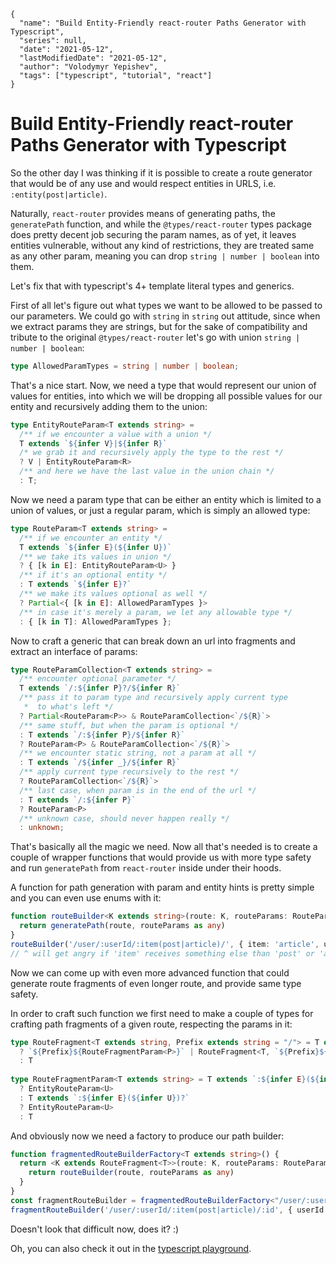```ic-metadata
{
  "name": "Build Entity-Friendly react-router Paths Generator with Typescript",
  "series": null,
  "date": "2021-05-12",
  "lastModifiedDate": "2021-05-12",
  "author": "Volodymyr Yepishev",
  "tags": ["typescript", "tutorial", "react"]
}
```

# Build Entity-Friendly react-router Paths Generator with Typescript

So the other day I was thinking if it is possible to create a route generator that would be of any use and would respect entities in URLS, i.e. `:entity(post|article)`.

Naturally, `react-router` provides means of generating paths, the `generatePath` function, and while the `@types/react-router` types package does pretty decent job securing the param names, as of yet, it leaves entities vulnerable, without any kind of restrictions, they are treated same as any other param, meaning you can drop `string | number | boolean` into them.

Let's fix that with typescript's 4+ template literal types and generics.

First of all let's figure out what types we want to be allowed to be passed to our parameters. We could go with `string` in `string` out attitude, since when we extract params they are strings, but for the sake of compatibility and tribute to the original `@types/react-router` let's go with union `string | number | boolean`:

```ts
type AllowedParamTypes = string | number | boolean;
```

That's a nice start. Now, we need a type that would represent our union of values for entities, into which we will be dropping all possible values for our entity and recursively adding them to the union:

```ts
type EntityRouteParam<T extends string> =
  /** if we encounter a value with a union */
  T extends `${infer V}|${infer R}`
  /* we grab it and recursively apply the type to the rest */
  ? V | EntityRouteParam<R>
  /** and here we have the last value in the union chain */
  : T;
```

Now we need a param type that can be either an entity which is limited to a union of values, or just a regular param, which is simply an allowed type:

```ts
type RouteParam<T extends string> =
  /** if we encounter an entity */
  T extends `${infer E}(${infer U})`
  /** we take its values in union */
  ? { [k in E]: EntityRouteParam<U> }
  /** if it's an optional entity */
  : T extends `${infer E}?`
  /** we make its values optional as well */
  ? Partial<{ [k in E]: AllowedParamTypes }>
  /** in case it's merely a param, we let any allowable type */
  : { [k in T]: AllowedParamTypes };
```

Now to craft a generic that can break down an url into fragments and extract an interface of params:

```ts
type RouteParamCollection<T extends string> =
  /** encounter optional parameter */
  T extends `/:${infer P}?/${infer R}`
  /** pass it to param type and recursively apply current type
   *  to what's left */
  ? Partial<RouteParam<P>> & RouteParamCollection<`/${R}`>
  /** same stuff, but when the param is optional */
  : T extends `/:${infer P}/${infer R}`
  ? RouteParam<P> & RouteParamCollection<`/${R}`>
  /** we encounter static string, not a param at all */
  : T extends `/${infer _}/${infer R}`
  /** apply current type recursively to the rest */
  ? RouteParamCollection<`/${R}`>
  /** last case, when param is in the end of the url */
  : T extends `/:${infer P}`
  ? RouteParam<P>
  /** unknown case, should never happen really */
  : unknown;
```

That's basically all the magic we need. Now all that's needed is to create a couple of wrapper functions that would provide us with more type safety and run `generatePath` from `react-router` inside under their hoods.

A function for path generation with param and entity hints is pretty simple and you can even use enums with it:

```ts
function routeBuilder<K extends string>(route: K, routeParams: RouteParamCollection<K>): string {
  return generatePath(route, routeParams as any)
}
routeBuilder('/user/:userId/:item(post|article)/', { item: 'article', userId: 2 });
// ^ will get angry if 'item' receives something else than 'post' or 'article'
```

Now we can come up with even more advanced function that could generate route fragments of even longer route, and provide same type safety.

In order to craft such function we first need to make a couple of types for crafting path fragments of a given route, respecting the params in it:

```ts
type RouteFragment<T extends string, Prefix extends string = "/"> = T extends `${Prefix}${infer P}/${infer _}`
  ? `${Prefix}${RouteFragmentParam<P>}` | RouteFragment<T, `${Prefix}${P}/`>
  : T
 
type RouteFragmentParam<T extends string> = T extends `:${infer E}(${infer U})`
  ? EntityRouteParam<U>
  : T extends `:${infer E}(${infer U})?`
  ? EntityRouteParam<U>
  : T
```

And obviously now we need a factory to produce our path builder:

```ts
function fragmentedRouteBuilderFactory<T extends string>() {
  return <K extends RouteFragment<T>>(route: K, routeParams: RouteParamCollection<K>): string => {
    return routeBuilder(route, routeParams as any)
  }
}
const fragmentRouteBuilder = fragmentedRouteBuilderFactory<"/user/:userId/:item(post|article)/:id/:action(view|edit)">();
fragmentRouteBuilder('/user/:userId/:item(post|article)/:id', { userId: 21, item: 'article', id: 12 });
```

Doesn't look that difficult now, does it? :)

Oh, you can also check it out in the [typescript playground](https://www.typescriptlang.org/play?#code/C4TwDgpgBAggNnA9gdwgEwAoEMBOWC2AKuBAM5QC8UpwOAlgHYDmUAPlAwK74BGEObKD0SI4ELAwDcAKGmhIUAKINgdUACVEnYBGx58AHkJQIADx0M05GvWYA+StKhQA9ACo3UOgDMoqEwwAxloq-FBYUABuWHCc0MhqABbhUJwMdIgMUG4uTlDGZhZWUAAGACQA3ozeYQBqAL6sldVh6vUlee5+0Ex4PF7A4ZZQOBCBnDikdJEQcCDhYGBzUMCJ0PLriCtrI2SDOXkA-FC1gsqqGlo6egQG6nadHkNoUGuj3a9YM9vQcFg0URicS8WVW0DSGSygUSWEY2VyzgAXPkZHkNlBNNpdLhbgVzBBLNZaIwmA4KI9PD4PgTgmkdAIJAELvMDs48UVyOUqgwagJFPUABTNHlhACq9QAlB1nO5PP5gFgANbQNTkaKxMgg1LpTLwo5QCpQADaiq1igAusjzmoQJjrjjDKKHPUKV5fGoAOTkRmIMCqTIxJk2vVI-ImfGE0rC3lKeqHaWuJ7+fBKlXANVAzW+-0MQP-boIENQY56VQxAyGk1my2wBAodA3Igkcj1B4yp5wwL-NNeqD4fizeYRMAOgA0HzEgwkQ7ryCwPDEKxIReRldNcMINfgSFQmAdxEgLdRznRdux+gAwqIxIEc0ZwxzqMT7I5254aSF6VBs5DAyP9BAX6smGhQEsUJQuIi0ZhBgcYuNBAhtAmspQCOpDkGoKxbP+BBLgoEgvKM4yTNMg4LEs8zEaMKh4RAeTZCeWzIDCwC9mI3j7AixZQKWdDlmejYGBgdgOAAZBiVzngQV4IGMd4QZUSFtomnikAQ0A0Jw3jeOOPDaH4aygjsOH4F45A-gGcAriBEbgZBCE8fU8HcjGSH6gJDpCWJElYo2Mk3vJzlKa6-gfnSYQ0FgqiBE+thMOODCIFOqEOuEU6FsByLsmBnLOS0AgAPpOQ5blvuRyxUQSgzokRExTDMyzAFsYK7ACwHHB5l7XnJkIGApFTBWVfwAl2pAQOOzEEil+hmVqLVgd+vgtRMVmZTZj4QVBLkwe07mSYJwmumkiqJcgULduOpCJFocAvAwEAzAIMKLFNowxMsa3HadUiyM43hpLekIjJJABCnB0Ld-AGAA0g+OWxSSdgCjgknItD44o75DqkMinXSd1gOZDDdgSsiNgkgaeSjMAExZEwBL8FF2KrMjkkY-t2PhN6DAgBK0gupjOhgxDaD8AKHouJwY04JBUv8AAkmgkFqBA+ACmAiA0KwuDRWIEouB646Gir+DIh6Ot0IEYiG6k0uK8iABMUCSjILguFAAB6fgQ1Z9NTswODzFSHomx6uyBBApHWIg-arBTsxjdsjIehrNBh4gAjmzgusQB6sinpJABieBMP2Kj3qBkbk8w44YKM3h0KYcNV8+LBUAARC47dkut8NcnXEAN6Y9QObBeUioVu3OMc-f143I8DUXJdl8AB12O0ghnsXWCl1VRjjrPg-z5UY8lMpWVOHIy5b8vVWCdlLdxT3D-gVt+WxkK20COKUr6talxY30AYJ0eQsrN1fg5fkn934-3jH-FQNo8aOnPvkX6UB-pBBzOg2+oQ0BnmFpDHAhcsC3gziACutkiRPwFBKSmzhqa0ygDDcB5Ab47xXkYESrMsRo3ZoAggOMfL2i6rJQmDBiakwRswSgDgKj0V2DTHAWRBYQAIaLHA3CdB8OEQIrmQxeZ5BdC6YIDAATeBwcAfB4NCGUGwewqq6ArEi34MQ0hgcDCdzljLREXjFbKx0GrVOwBtbZ0tnrZWStEQkJzAKSIdAIDIFYOgNQEpu40JkOY+xKgnGEPFpLaWss7aRJNurTWwSLZWwgPrREdA0A20NL4tAjsACM44TZmwqdbNpTSoDNKdi7IAA).
